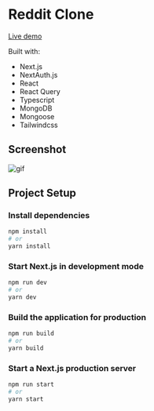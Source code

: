 # Reddit Clone

[Live demo](https://reddit-clone-flawn.vercel.app/)

Built with:

- Next.js
- NextAuth.js
- React
- React Query
- Typescript
- MongoDB
- Mongoose
- Tailwindcss

## Screenshot

![gif](https://github.com/alkimcaner/portfolio/blob/main/public/assets/reddit.jpg)

## Project Setup

### Install dependencies

```bash
npm install
# or
yarn install
```

### Start Next.js in development mode

```bash
npm run dev
# or
yarn dev
```

### Build the application for production

```bash
npm run build
# or
yarn build
```

### Start a Next.js production server

```bash
npm run start
# or
yarn start
```
